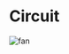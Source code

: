 # Circuit

![fan](https://github.com/astianmuchui/auto_fan/assets/67919419/af296e83-093d-46a1-a126-ce9be80f0a36)

